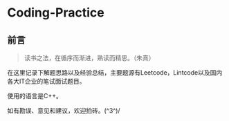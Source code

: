# Coding-Practice
## 前言
>读书之法，在循序而渐进，熟读而精思。（朱熹）

在这里记录下解题思路以及经验总结，主要题源有Leetcode，Lintcode以及国内各大IT企业的笔试面试题目。

使用的语言是C++。

如有勘误、意见和建议，欢迎拍砖。\(^3^)/
